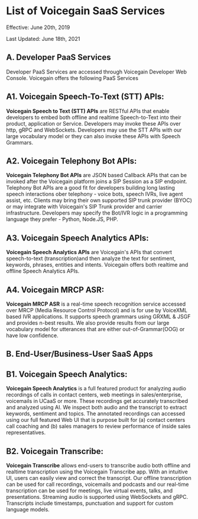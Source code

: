 
# List of Voicegain SaaS Services
Effective: June 20th, 2019

Last Updated: June 18th, 2021

## A. Developer PaaS Services
Developer PaaS Services are accessed through Voicegain Developer Web Console. Voicegain offers the following PaaS Services

## A1. Voicegain Speech-To-Text (STT) APIs:
**Voicegain  Speech to Text (STT) APIs** are RESTful APIs that enable developers to embed both offline and realtime Speech-to-Text into their product, application 
or Service. Developers may invoke these APIs over http, gRPC and WebSockets. Developers may use the STT APIs with our large vocabulary model or 
they can also invoke these APIs with Speech Grammars. 

## A2. Voicegain Telephony Bot APIs: 
**Voicegain Telephony Bot APIs** are JSON based Callback APIs that can be invoked after the Voicegain platform joins a SIP Session as a SIP endpoint. Telephony Bot APIs are a good fit for developers building long lasting speech interactions ober telephony - voice bots, speech IVRs, live agent assist, etc. Clients may bring their own supported SIP trunk provider (BYOC) or may integrate with Voicegain's SIP Trunk provider and carrier infrastructure. Developers may specify the Bot/IVR  logic in a programming language they prefer - Python, Node.JS, PHP.

## A3. Voicegain Speech Analytics APIs:
**Voicegain Speech Analytics APIs** are Voicegain's APIs that convert speech-to-text (transcription)and then analyze the text for sentiment, keywords, phrases, entities and intents. Voicegain offers both realtime and offline Speech Analytics APIs.

## A4. Voicegain MRCP ASR:
**Voicegain MRCP ASR** is a real-time speech recognition service accessed over MRCP (Media Resource Control Protocol) and is for use by VoiceXML based IVR applications. It supports speech grammars using GRXML & JSGF and provides n-best results. We also provide results from our large vocabulary model for utterances that are either out-of-Grammar(OOG) or have low confidence. 

## B. End-User/Business-User SaaS Apps

## B1. Voicegain Speech Analytics: 
**Voicegain Speech Analytics** is a full featured product for analyzing audio recordings of calls in contact centers, web meetings in sales/enterprise, voicemails 
in UCaaS or more. These recordings get accurately transcribed and analyzed using AI. We inspect both audio and the transcript to extract keywords, sentiment 
and topics. The annotated recordings can accessed using our full featured Web UI that is purpose built for (a) contact centers call coaching and (b) sales managers 
to review performance of inside sales representatives.

## B2. Voicegain Transcribe:
**Voicegain Transcribe** allows end-users to transcribe audio both offline and realtime transcription using the Voicegain Transcribe app. With an intuitive UI, users can easily view and correct the transcript. Our offline transcription can be used for call recordings, voicemails and podcasts and our real-time transcription can be used for meetings, live virtual events, talks, and presentations. Streaming audio is supported using WebSockets and gRPC. Transcripts include timestamps, punctuation and support for custom language models.



